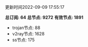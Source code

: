 更新时间2022-09-09 17:55:17

**总订阅: 64**
**总节点: 9272**
**有效节点: 1891**
- trojan节点: 88
- v2ray节点: 1628
- ss节点: 175
